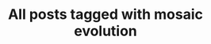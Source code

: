 ---
layout: tag
title: "All posts tagged with mosaic evolution"
permalink: /weblog/tags/mosaic-evolution/
taxonomy: mosaic evolution
---